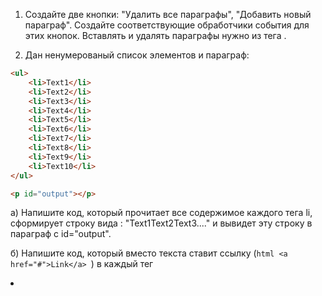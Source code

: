 ﻿1) Создайте две кнопки: "Удалить все параграфы", "Добавить новый параграф". Создайте соответствующие обработчики события для этих кнопок. Вставлять и удалять параграфы нужно из тега <body>. 

2) Дан ненумерованый список элементов и параграф:

```html
<ul>
    <li>Text1</li>
    <li>Text2</li>
    <li>Text3</li>
    <li>Text4</li>
    <li>Text5</li>
    <li>Text6</li>
    <li>Text7</li>
    <li>Text8</li>
    <li>Text9</li>
    <li>Text10</li>
</ul>

<p id="output"></p>
```
а) Напишите код, который прочитает все содержимое каждого тега li, сформирует строку вида : "Text1Text2Text3...." и вывидет эту строку в параграф c id="output".  

б) Напишите код, который вместо текста ставит ссылку (```html <a href="#">Link</a> ```) в каждый тег <li>
